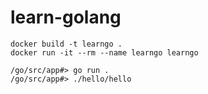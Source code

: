# learn-golang

```
docker build -t learngo .
docker run -it --rm --name learngo learngo

/go/src/app#> go run .
/go/src/app#> ./hello/hello
```
